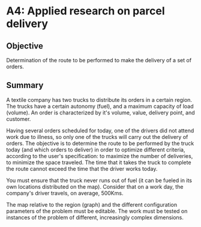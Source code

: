 # A4: Applied research on parcel delivery

## Objective

Determination of the route to be performed to make the delivery of a set of orders.

## Summary

A textile company has two trucks to distribute its orders in a certain region.
The trucks have a certain autonomy (fuel), and a maximum capacity of load (volume).
An order is characterized by it's volume, value, delivery point, and customer.

Having several orders scheduled for today, one of the drivers did not attend work due to illness,
so only one of the trucks will carry out the delivery of orders. The objective is to determine the
route to be performed by the truck today (and which orders to deliver) in order to optimize
different criteria, according to the user's specification: to maximize the number of deliveries,
to minimize the space traveled. The time that it takes the truck to complete the route cannot
exceed the time that the driver works today.

You must ensure that the truck never runs out of fuel (it can be fueled in its own locations
distributed on the map). Consider that on a work day, the company's driver travels, on average, 500Kms.

The map relative to the region (graph) and the different configuration parameters of the problem
must be editable. The work must be tested on instances of the problem of different, increasingly complex dimensions.

